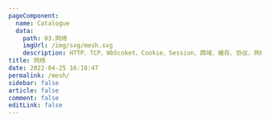 ```yaml
---
pageComponent: 
  name: Catalogue
  data: 
    path: 03.网络
    imgUrl: /img/svg/mesh.svg
    description: HTTP、TCP、WbScoket、Cookie、Session、跨域、缓存、协议、网络安全和浏览器相关。
title: 网络
date: 2022-04-25 16:18:47
permalink: /mesh/
sidebar: false
article: false
comment: false
editLink: false
---
```

